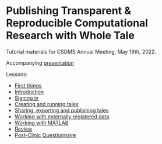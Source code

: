 # Publishing Transparent & Reproducible Computational Research with Whole Tale

Tutorial materials for CSDMS Annual Meeting, May 19th, 2022.

Accompanying [presentation](https://docs.google.com/presentation/d/1-ymuiZCEAixkPhCeg3ISwoyWOko8e9dt-1m1P2WBgz8/edit#slide=id.g615dfd15c5_0_0)

Lessons:
* [First things](0-communication.md)
* [Introduction](1-introduction.md)
* [Signing in](2-access.md)
* [Creating and running tales](3-create-tale.md)
* [Sharing, exporting and publishing tales](4-sharing.md)
* [Working with externally registered data](5-external-data.md)
* [Working with MATLAB](6-matlab.md)
* [Review](7-review.md)
* [Post-Clinic Questionnaire](https://forms.gle/aZEhN4KSLTpVgXNF8)

